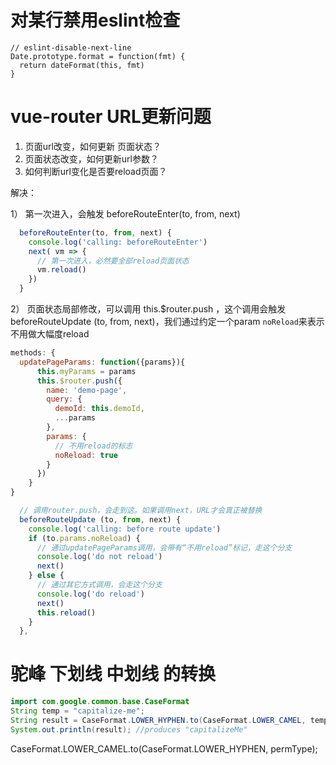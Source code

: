 # 对某行禁用eslint检查
```
// eslint-disable-next-line
Date.prototype.format = function(fmt) {
  return dateFormat(this, fmt)
}
```

# vue-router URL更新问题
1. 页面url改变，如何更新 页面状态？
2. 页面状态改变，如何更新url参数？
3. 如何判断url变化是否要reload页面？

解决：

1） 第一次进入，会触发 beforeRouteEnter(to, from, next)
```javascript
  beforeRouteEnter(to, from, next) {
    console.log('calling: beforeRouteEnter')
    next( vm => {
      // 第一次进入，必然要全部reload页面状态
      vm.reload()
    })
  }
```

2） 页面状态局部修改，可以调用 this.$router.push ，这个调用会触发 beforeRouteUpdate (to, from, next)，我们通过约定一个param `noReload`来表示不用做大幅度reload

```javascript
methods: {
  updatePageParams: function({params}){
      this.myParams = params
      this.$router.push({
        name: 'demo-page',
        query: {
          demoId: this.demoId,
          ...params
        },
        params: {
          // 不用reload的标志
          noReload: true
        }
      })
    }
}
```

```javascript
  // 调用router.push，会走到这。如果调用next，URL才会真正被替换
  beforeRouteUpdate (to, from, next) {
    console.log('calling: before route update')
    if (to.params.noReload) {
      // 通过updatePageParams调用，会带有“不用reload”标记，走这个分支
      console.log('do not reload')
      next()
    } else {
      // 通过其它方式调用，会走这个分支
      console.log('do reload')
      next()
      this.reload()
    }
  },
```

# 驼峰 下划线 中划线 的转换
```java
import com.google.common.base.CaseFormat
String temp = "capitalize-me";
String result = CaseFormat.LOWER_HYPHEN.to(CaseFormat.LOWER_CAMEL, temp);
System.out.println(result); //produces "capitalizeMe"
```
CaseFormat.LOWER_CAMEL.to(CaseFormat.LOWER_HYPHEN, permType);
